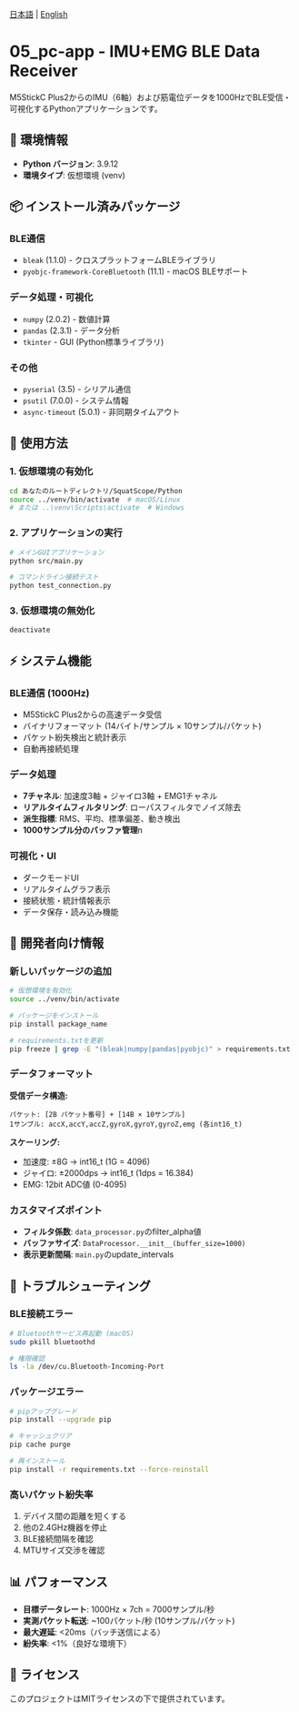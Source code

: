 [日本語](README-JP.md) | [English](README.md)

# 05_pc-app - IMU+EMG BLE Data Receiver

M5StickC Plus2からのIMU（6軸）および筋電位データを1000HzでBLE受信・可視化するPythonアプリケーションです。

## 🔧 環境情報

- **Python バージョン**: 3.9.12
- **環境タイプ**: 仮想環境 (venv)

## 📦 インストール済みパッケージ

### BLE通信
- `bleak` (1.1.0) - クロスプラットフォームBLEライブラリ
- `pyobjc-framework-CoreBluetooth` (11.1) - macOS BLEサポート

### データ処理・可視化
- `numpy` (2.0.2) - 数値計算
- `pandas` (2.3.1) - データ分析
- `tkinter` - GUI (Python標準ライブラリ)

### その他
- `pyserial` (3.5) - シリアル通信
- `psutil` (7.0.0) - システム情報
- `async-timeout` (5.0.1) - 非同期タイムアウト

## 🚀 使用方法

### 1. 仮想環境の有効化

```bash
cd あなたのルートディレクトリ/SquatScope/Python
source ../venv/bin/activate  # macOS/Linux
# または ..\venv\Scripts\activate  # Windows
```

### 2. アプリケーションの実行

```bash
# メインGUIアプリケーション
python src/main.py

# コマンドライン接続テスト
python test_connection.py
```

### 3. 仮想環境の無効化

```bash
deactivate
```


## ⚡ システム機能

### BLE通信 (1000Hz)
- M5StickC Plus2からの高速データ受信
- バイナリフォーマット (14バイト/サンプル × 10サンプル/パケット)
- パケット紛失検出と統計表示
- 自動再接続処理

### データ処理
- **7チャネル**: 加速度3軸 + ジャイロ3軸 + EMG1チャネル
- **リアルタイムフィルタリング**: ローパスフィルタでノイズ除去
- **派生指標**: RMS、平均、標準偏差、動き検出
- **1000サンプル分のバッファ管理**n

### 可視化・UI
- ダークモードUI
- リアルタイムグラフ表示
- 接続状態・統計情報表示
- データ保存・読み込み機能

## 🔧 開発者向け情報

### 新しいパッケージの追加

```bash
# 仮想環境を有効化
source ../venv/bin/activate

# パッケージをインストール
pip install package_name

# requirements.txtを更新
pip freeze | grep -E "(bleak|numpy|pandas|pyobjc)" > requirements.txt
```

### データフォーマット

**受信データ構造:**
```
パケット: [2B パケット番号] + [14B × 10サンプル]
1サンプル: accX,accY,accZ,gyroX,gyroY,gyroZ,emg (各int16_t)
```

**スケーリング:**
- 加速度: ±8G → int16_t (1G = 4096)
- ジャイロ: ±2000dps → int16_t (1dps = 16.384)  
- EMG: 12bit ADC値 (0-4095)

### カスタマイズポイント

- **フィルタ係数**: `data_processor.py`のfilter_alpha値
- **バッファサイズ**: `DataProcessor.__init__(buffer_size=1000)`
- **表示更新間隔**: `main.py`のupdate_intervals

## 🐛 トラブルシューティング

### BLE接続エラー
```bash
# Bluetoothサービス再起動 (macOS)
sudo pkill bluetoothd

# 権限確認
ls -la /dev/cu.Bluetooth-Incoming-Port
```

### パッケージエラー
```bash
# pipアップグレード
pip install --upgrade pip

# キャッシュクリア
pip cache purge

# 再インストール
pip install -r requirements.txt --force-reinstall
```

### 高いパケット紛失率
1. デバイス間の距離を短くする
2. 他の2.4GHz機器を停止
3. BLE接続間隔を確認
4. MTUサイズ交渉を確認

## 📊 パフォーマンス

- **目標データレート**: 1000Hz × 7ch = 7000サンプル/秒
- **実測パケット転送**: ~100パケット/秒 (10サンプル/パケット)
- **最大遅延**: <20ms（バッチ送信による）
- **紛失率**: <1%（良好な環境下）

## 📝 ライセンス

このプロジェクトはMITライセンスの下で提供されています。

